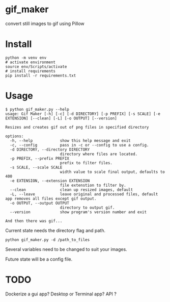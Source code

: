 # gif_maker
convert still images to gif using Pillow

# Install   


```
python -m venv env
# activate environment
source env/Scripts/activate
# install requirements
pip install -r requirements.txt
```

# Usage  

```  
$ python gif_maker.py --help
usage: Gif Maker [-h] [-c] [-d DIRECTORY] [-p PREFIX] [-s SCALE] [-e EXTENSION] [--clean] [-L] [-o OUTPUT] [--version]

Resizes and creates gif out of png files in specified directory

options:
  -h, --help            show this help message and exit
  -c, --config          pass in -c or --config to use a config.
  -d DIRECTORY, --directory DIRECTORY
                        directory where files are located.
  -p PREFIX, --prefix PREFIX
                        prefix to filter files.
  -s SCALE, --scale SCALE
                        width value to scale final output, defaults to 400
  -e EXTENSION, --extension EXTENSION
                        file extenstion to filter by.
  --clean               clean up resized images, default
  -L, --leave           leave original and processed files, default app removes all files except gif output.
  -o OUTPUT, --output OUTPUT
                        directory to output gif.
  --version             show program's version number and exit

And then there was gif...
```

Current state needs the directory flag and path. 

`python gif_maker.py -d /path_to_files `

Several variables need to be changed to suit your images. 

Future state will be a config file.

# TODO  

Dockerize a gui app? 
Desktop or Terminal app? 
API ? 